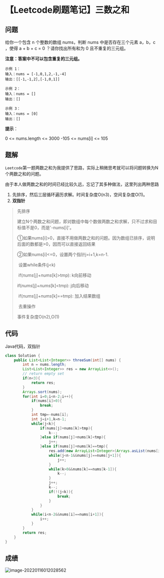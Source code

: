 # 【Leetcode刷题笔记】三数之和

## 问题

给你一个包含 n 个整数的数组 nums，判断 nums 中是否存在三个元素 a，b，c ，使得 a + b + c = 0 ？请你找出所有和为 0 且不重复的三元组。

**注意：答案中不可以包含重复的三元组。**

```
示例 1：
输入：nums = [-1,0,1,2,-1,-4]
输出：[[-1,-1,2],[-1,0,1]]

示例 2：
输入：nums = []
输出：[]

示例 3：
输入：nums = [0]
输出：[]
```

**提示**：

0 <= nums.length <= 3000
-105 <= nums[i] <= 105

## 题解

`Leetcode`第一题两数之和为我提供了思路，实际上稍微思考就可以将问题转换为N个两数之和的问题。

由于本人做两数之和的时间已经比较久远，忘记了其多种做法，这里列出两种思路

1. 先排序，然后三层循环遍历求解。时间复杂度O(n3)，空间复杂度O(1)。
2. **双指针**

> 先排序
>
> 建立N个两数之和问题，即对数组中每个数做两数之和求解，只不过求和目标值不是0，而是'-nums[i]'。
>
> ①如果nums[i]>0，直接不用做两数之和的问题。因为数组已排序，说明后面的数都是>0，因而可以直接返回结果
>
> ②如果nums[i]<=0，设置两个指针j=i+1,k=n-1.
>
> ​	设置while条件(j<k)
>
> ​	 if(*nums*[j]+*nums*[k]>tmp): k向前移动
>
>  	if(*nums*[j]+*nums*[k]<tmp): j向后移动
>
> ​	 if(*nums*[j]+*nums*[k]==tmp): 加入结果数组
>
> ​	去重操作
>
> 事件复杂度O(n2),O(1)

## 代码

Java代码，双指针

``` java
class Solution {
    public List<List<Integer>> threeSum(int[] nums) {
        int n = nums.length;
        List<List<Integer>> res = new ArrayList<>();
        // return empty set
        if(n<3){
            return res;
        }
        Arrays.sort(nums);
        for(int i=0;i<n-2;i++){
            if(nums[i]>0){
                break;
            }
            int tmp=-nums[i];
            int j=i+1,k=n-1;
            while(j<k){
                if(nums[j]+nums[k]>tmp){
                    k--;
                }else if(nums[j]+nums[k]<tmp){
                    j++;
                }else if(nums[j]+nums[k]==tmp){
                    res.add(new ArrayList<Integer>(Arrays.asList(nums[i],nums[j],nums[k])));
                    while(j<n-1&&nums[j]==nums[j+1]){
                        j++;
                    }
                    while(k>0&&nums[k]==nums[k-1]){
                        k--;
                    }
                    j++;
                    k--;
                    if(!(j<k)){
                        break;
                    }
                }
            }
            while(i<n-2&&nums[i]==nums[i+1]){
                i++;
            }
        }
        return res;
    }
}	
```

## 成绩

![image-20220116012028562](C:\Users\Drew\AppData\Roaming\Typora\typora-user-images\image-20220116012028562.png)